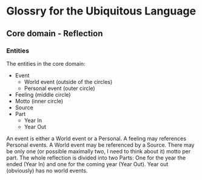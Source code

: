 # Glossry for the Ubiquitous Language

## Core domain - Reflection

### Entities

The entities in the core domain:

- Event
  - World event (outside of the circles)
  - Personal event (outer circle)
- Feeling (middle circle)
- Motto (inner circle)
- Source
- Part
  - Year In
  - Year Out

An event is either a World event or a Personal.
A feeling may references Personal events.
A World event may be referenced by a Source.
There may be only one (or possible maximally two,
I need to think about it) motto per part.
The whole reflection is divided into two Parts:
One for the year the ended (Year In) and
one for the coming year (Year Out).
Year out (obviously) has no world events.
